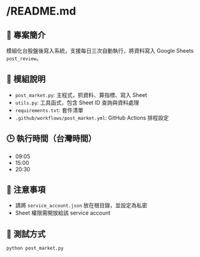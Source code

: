 # /README.md

## 📌 專案簡介
模組化台股盤後寫入系統，支援每日三次自動執行，將資料寫入 Google Sheets `post_review`。

## 🧩 模組說明
- `post_market.py`: 主程式，抓資料、算指標、寫入 Sheet
- `utils.py`: 工具函式，包含 Sheet ID 查詢與資料處理
- `requirements.txt`: 套件清單
- `.github/workflows/post_market.yml`: GitHub Actions 排程設定

## 🕒 執行時間（台灣時間）
- 09:05
- 15:00
- 20:30

## 🔐 注意事項
- 請將 `service_account.json` 放在根目錄，並設定為私密
- Sheet 權限需開放給該 service account

## 🧪 測試方式
```bash
python post_market.py
